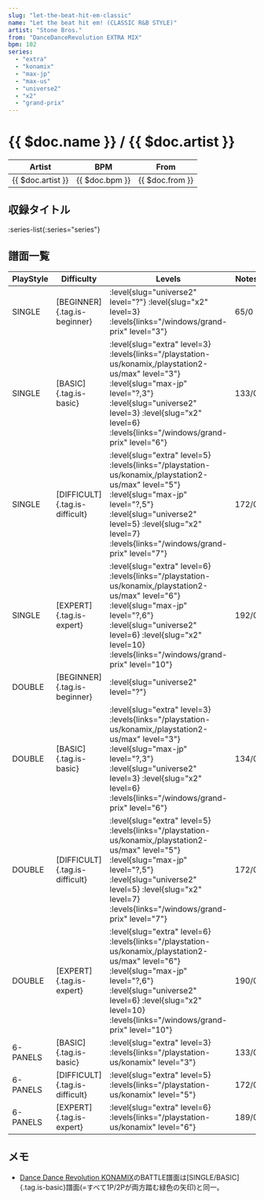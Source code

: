 ```yaml
---
slug: "let-the-beat-hit-em-classic"
name: "Let the beat hit em! (CLASSIC R&B STYLE)"
artist: "Stone Bros."
from: "DanceDanceRevolution EXTRA MIX"
bpm: 102
series:
  - "extra"
  - "konamix"
  - "max-jp"
  - "max-us"
  - "universe2"
  - "x2"
  - "grand-prix"
---
```


# {{ $doc.name }} / {{ $doc.artist }}

|Artist|BPM|From|
|------|---|----|
|{{ $doc.artist }}|{{ $doc.bpm }}|{{ $doc.from }}|

## 収録タイトル

:series-list{:series="series"}

## 譜面一覧

|PlayStyle|Difficulty|Levels|Notes|Movie|
|---------|----------|------|-----|-----|
|SINGLE|[BEGINNER]{.tag.is-beginner}|<div class="field is-grouped is-grouped-multiline"> :level{slug="universe2" level="?"} :level{slug="x2" level=3}  :levels{links="/windows/grand-prix" level="3"}</div>|65/0||
|SINGLE|[BASIC]{.tag.is-basic}|<div class="field is-grouped is-grouped-multiline"> :level{slug="extra" level=3} :levels{links="/playstation-us/konamix,/playstation2-us/max" level="3"} :level{slug="max-jp" level="?,3"} :level{slug="universe2" level=3} :level{slug="x2" level=6}  :levels{links="/windows/grand-prix" level="6"}</div>|133/0||
|SINGLE|[DIFFICULT]{.tag.is-difficult}|<div class="field is-grouped is-grouped-multiline"> :level{slug="extra" level=5} :levels{links="/playstation-us/konamix,/playstation2-us/max" level="5"} :level{slug="max-jp" level="?,5"} :level{slug="universe2" level=5} :level{slug="x2" level=7}  :levels{links="/windows/grand-prix" level="7"}</div>|172/0||
|SINGLE|[EXPERT]{.tag.is-expert}|<div class="field is-grouped is-grouped-multiline"> :level{slug="extra" level=6} :levels{links="/playstation-us/konamix,/playstation2-us/max" level="6"} :level{slug="max-jp" level="?,6"} :level{slug="universe2" level=6} :level{slug="x2" level=10}  :levels{links="/windows/grand-prix" level="10"}</div>|192/0||
|DOUBLE|[BEGINNER]{.tag.is-beginner}|<div class="field is-grouped is-grouped-multiline"> :level{slug="universe2" level="?"}</div>|||
|DOUBLE|[BASIC]{.tag.is-basic}|<div class="field is-grouped is-grouped-multiline"> :level{slug="extra" level=3} :levels{links="/playstation-us/konamix,/playstation2-us/max" level="3"} :level{slug="max-jp" level="?,3"} :level{slug="universe2" level=3} :level{slug="x2" level=6}  :levels{links="/windows/grand-prix" level="6"}</div>|134/0||
|DOUBLE|[DIFFICULT]{.tag.is-difficult}|<div class="field is-grouped is-grouped-multiline"> :level{slug="extra" level=5} :levels{links="/playstation-us/konamix,/playstation2-us/max" level="5"} :level{slug="max-jp" level="?,5"} :level{slug="universe2" level=5} :level{slug="x2" level=7}  :levels{links="/windows/grand-prix" level="7"}</div>|172/0||
|DOUBLE|[EXPERT]{.tag.is-expert}|<div class="field is-grouped is-grouped-multiline"> :level{slug="extra" level=6} :levels{links="/playstation-us/konamix,/playstation2-us/max" level="6"} :level{slug="max-jp" level="?,6"} :level{slug="universe2" level=6} :level{slug="x2" level=10}  :levels{links="/windows/grand-prix" level="10"}</div>|190/0||
|6-PANELS|[BASIC]{.tag.is-basic}|<div class="field is-grouped is-grouped-multiline"> :level{slug="extra" level=3} :levels{links="/playstation-us/konamix" level="3"}</div>|133/0||
|6-PANELS|[DIFFICULT]{.tag.is-difficult}|<div class="field is-grouped is-grouped-multiline"> :level{slug="extra" level=5} :levels{links="/playstation-us/konamix" level="5"}</div>|172/0||
|6-PANELS|[EXPERT]{.tag.is-expert}|<div class="field is-grouped is-grouped-multiline"> :level{slug="extra" level=6} :levels{links="/playstation-us/konamix" level="6"}</div>|189/0||

## メモ

- [Dance Dance Revolution KONAMIX](/series/konamix)のBATTLE譜面は[SINGLE/BASIC]{.tag.is-basic}譜面(=すべて1P/2Pが両方踏む緑色の矢印)と同一。
